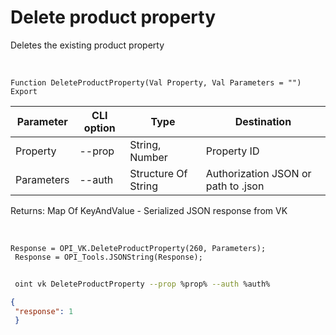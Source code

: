 ﻿---
sidebar_position: 4
---

# Delete product property
 Deletes the existing product property


<br/>


`Function DeleteProductProperty(Val Property, Val Parameters = "") Export`

 | Parameter | CLI option | Type | Destination |
 |-|-|-|-|
 | Property | --prop | String, Number | Property ID |
 | Parameters | --auth | Structure Of String | Authorization JSON or path to .json |

 
 Returns: Map Of KeyAndValue - Serialized JSON response from VK 

<br/>




```bsl title="Code example"
Response = OPI_VK.DeleteProductProperty(260, Parameters);
 Response = OPI_Tools.JSONString(Response);
```
	


```sh title="CLI command example"
 
 oint vk DeleteProductProperty --prop %prop% --auth %auth%

```

```json title="Result"
{
 "response": 1
 }
```
